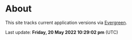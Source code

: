 # About

This site tracks current application versions via [Evergreen](https://stealthpuppy.com/evergreen/).

Last update: **Friday, 20 May 2022 10:29:02 pm** (UTC)
